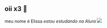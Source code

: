 ## oii x3 👋
meu nome é Elissa
_estou estudando na Alura_
![](https://media1.tenor.com/m/vkouxWLYjsoAAAAd/lain-iwakura-papas-pizzeria.gif)
